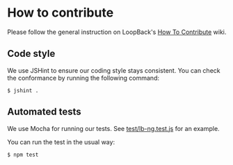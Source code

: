 # How to contribute

Please follow the general instruction on LoopBack's
[How To Contribute](https://github.com/strongloop/loopback/wiki/How-To-Contribute)
wiki.

## Code style

We use JSHint to ensure our coding style stays consistent. You can check
the conformance by running the following command:

    $ jshint .

## Automated tests

We use Mocha for running our tests. See
[test/lb-ng.test.js](https://github.com/strongloop/loopback-sdk-angular/blob/master/test/lb-ng.test.js)
for an example.

You can run the test in the usual way:

    $ npm test

